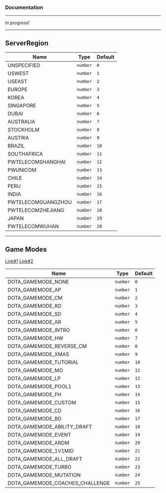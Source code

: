 ### Documentation

---

In progress!

---

## ServerRegion

| Name | Type | Default |
| --- | --- | --- |
| UNSPECIFIED | <code>number</code> | <code>0</code> | 
| USWEST | <code>number</code> | <code>1</code> | 
| USEAST | <code>number</code> | <code>2</code> | 
| EUROPE | <code>number</code> | <code>3</code> | 
| KOREA | <code>number</code> | <code>4</code> | 
| SINGAPORE | <code>number</code> | <code>5</code> | 
| DUBAI | <code>number</code> | <code>6</code> | 
| AUSTRALIA | <code>number</code> | <code>7</code> | 
| STOCKHOLM | <code>number</code> | <code>8</code> | 
| AUSTRIA | <code>number</code> | <code>9</code> | 
| BRAZIL | <code>number</code> | <code>10</code> | 
| SOUTHAFRICA | <code>number</code> | <code>11</code> | 
| PWTELECOMSHANGHAI | <code>number</code> | <code>12</code> | 
| PWUNICOM | <code>number</code> | <code>13</code> | 
| CHILE | <code>number</code> | <code>14</code> | 
| PERU | <code>number</code> | <code>15</code> | 
| INDIA | <code>number</code> | <code>16</code> | 
| PWTELECOMGUANGZHOU | <code>number</code> | <code>17</code> | 
| PWTELECOMZHEJIANG | <code>number</code> | <code>18</code> | 
| JAPAN | <code>number</code> | <code>19</code> | 
| PWTELECOMWUHAN | <code>number</code> | <code>20</code> | 

---

## Game Modes
[Link#1](http://javadox.com/com.skadistats/clarity-protobuf/4.11/skadistats/clarity/wire/s2/proto/S2DotaGcCommon.DOTA_GameMode.html#DOTA_GAMEMODE_1V1MID)
[Link#2](https://dota2.readthedocs.io/en/stable/dota2.enums.html#dota2.proto_enums.DOTA_GameMode)

| Name | Type | Default |
| --- | --- | --- |
| DOTA_GAMEMODE_NONE | <code>number</code> | <code>0</code> | 
| DOTA_GAMEMODE_AP | <code>number</code> | <code>1</code> | 
| DOTA_GAMEMODE_CM  | <code>number</code> | <code>2</code> | 
| DOTA_GAMEMODE_RD | <code>number</code> | <code>3</code> | 
| DOTA_GAMEMODE_SD | <code>number</code> | <code>4</code> | 
| DOTA_GAMEMODE_AR | <code>number</code> | <code>5</code> | 
| DOTA_GAMEMODE_INTRO | <code>number</code> | <code>6</code> | 
| DOTA_GAMEMODE_HW | <code>number</code> | <code>7</code> | 
| DOTA_GAMEMODE_REVERSE_CM | <code>number</code> | <code>8</code> | 
| DOTA_GAMEMODE_XMAS | <code>number</code> | <code>9</code> | 
| DOTA_GAMEMODE_TUTORIAL | <code>number</code> | <code>10</code> | 
| DOTA_GAMEMODE_MO | <code>number</code> | <code>11</code> | 
| DOTA_GAMEMODE_LP | <code>number</code> | <code>12</code> | 
| DOTA_GAMEMODE_POOL1 | <code>number</code> | <code>13</code> | 
| DOTA_GAMEMODE_FH | <code>number</code> | <code>14</code> | 
| DOTA_GAMEMODE_CUSTOM  | <code>number</code> | <code>15</code> | 
| DOTA_GAMEMODE_CD | <code>number</code> | <code>16</code> | 
| DOTA_GAMEMODE_BD | <code>number</code> | <code>17</code> | 
| DOTA_GAMEMODE_ABILITY_DRAFT | <code>number</code> | <code>18</code> | 
| DOTA_GAMEMODE_EVENT | <code>number</code> | <code>19</code> | 
| DOTA_GAMEMODE_ARDM | <code>number</code> | <code>20</code> |
| DOTA_GAMEMODE_1V1MID | <code>number</code> | <code>21</code> |
| DOTA_GAMEMODE_ALL_DRAFT | <code>number</code> | <code>22</code> |
| DOTA_GAMEMODE_TURBO | <code>number</code> | <code>23</code> |
| DOTA_GAMEMODE_MUTATION  | <code>number</code> | <code>24</code> |
| DOTA_GAMEMODE_COACHES_CHALLENGE | <code>number</code> | <code>25</code> | 
